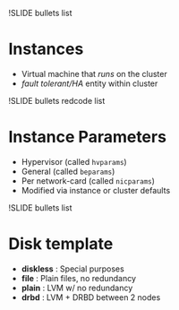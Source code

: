!SLIDE bullets list

# Instances

* Virtual machine that _runs_ on the cluster
* _fault tolerant/HA_ entity within cluster

!SLIDE bullets redcode list

# Instance Parameters

* Hypervisor (called `hvparams`)
* General (called `beparams`)
* Per network-card (called `nicparams`)
* Modified via instance or cluster defaults

!SLIDE bullets list

# Disk template

* **diskless** : Special purposes
* **file** : Plain files, no redundancy
* **plain** : LVM w/ no redundancy
* **drbd** : LVM + DRBD between 2 nodes
